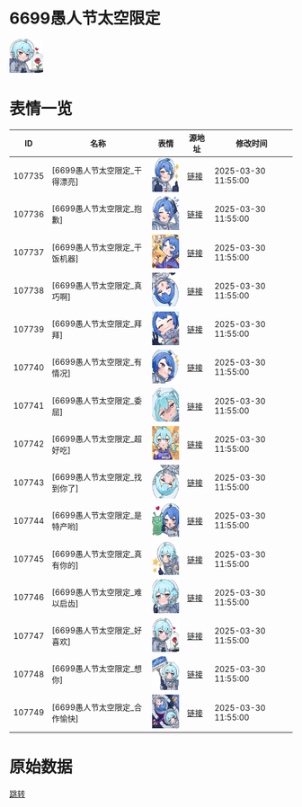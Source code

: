 # 6699愚人节太空限定

<img src="./cover.png" height="60" alt="cover" />

# 表情一览

|ID|名称|表情|源地址|修改时间|
|----|----|----|----|----|
|107735|[6699愚人节太空限定_干得漂亮]|<img src="./pic/107735_%5B6699愚人节太空限定_干得漂亮%5D.png" height="60" alt="干得漂亮"/>|[链接](https://i0.hdslb.com/bfs/garb/597db00b2415c3e814214d62d04f5f75e0aaf3ce.png)|2025-03-30 11:55:00|
|107736|[6699愚人节太空限定_抱歉]|<img src="./pic/107736_%5B6699愚人节太空限定_抱歉%5D.png" height="60" alt="抱歉"/>|[链接](https://i0.hdslb.com/bfs/garb/545c7fa52fab5eddb74ccfe5bc78994f77a8dd4b.png)|2025-03-30 11:55:00|
|107737|[6699愚人节太空限定_干饭机器]|<img src="./pic/107737_%5B6699愚人节太空限定_干饭机器%5D.png" height="60" alt="干饭机器"/>|[链接](https://i0.hdslb.com/bfs/garb/3da5ce6e20ff4310327638d3505d1cb48788ed49.png)|2025-03-30 11:55:00|
|107738|[6699愚人节太空限定_真巧啊]|<img src="./pic/107738_%5B6699愚人节太空限定_真巧啊%5D.png" height="60" alt="真巧啊"/>|[链接](https://i0.hdslb.com/bfs/garb/392fbe9ae87a4770a7f04f09b86e3c95590eb35e.png)|2025-03-30 11:55:00|
|107739|[6699愚人节太空限定_拜拜]|<img src="./pic/107739_%5B6699愚人节太空限定_拜拜%5D.png" height="60" alt="拜拜"/>|[链接](https://i0.hdslb.com/bfs/garb/ef42bcdc093bf721caeb7c6ecdfdf4e4a56442b6.png)|2025-03-30 11:55:00|
|107740|[6699愚人节太空限定_有情况]|<img src="./pic/107740_%5B6699愚人节太空限定_有情况%5D.png" height="60" alt="有情况"/>|[链接](https://i0.hdslb.com/bfs/garb/1cc14547f88ba6863706df3d081dbc9f3c940844.png)|2025-03-30 11:55:00|
|107741|[6699愚人节太空限定_委屈]|<img src="./pic/107741_%5B6699愚人节太空限定_委屈%5D.png" height="60" alt="委屈"/>|[链接](https://i0.hdslb.com/bfs/garb/22e9eb9ced5eb0b91392e8261bea42725625048a.png)|2025-03-30 11:55:00|
|107742|[6699愚人节太空限定_超好吃]|<img src="./pic/107742_%5B6699愚人节太空限定_超好吃%5D.png" height="60" alt="超好吃"/>|[链接](https://i0.hdslb.com/bfs/garb/e8e9e1aa319ba5d58e3ad380871078c65b746aa0.png)|2025-03-30 11:55:00|
|107743|[6699愚人节太空限定_找到你了]|<img src="./pic/107743_%5B6699愚人节太空限定_找到你了%5D.png" height="60" alt="找到你了"/>|[链接](https://i0.hdslb.com/bfs/garb/cb78c6a5263a3a9fc8932013c4555e31da938468.png)|2025-03-30 11:55:00|
|107744|[6699愚人节太空限定_是特产哟]|<img src="./pic/107744_%5B6699愚人节太空限定_是特产哟%5D.png" height="60" alt="是特产哟"/>|[链接](https://i0.hdslb.com/bfs/garb/bbfe8e26091887354b04cc87cd7131944adb1599.png)|2025-03-30 11:55:00|
|107745|[6699愚人节太空限定_真有你的]|<img src="./pic/107745_%5B6699愚人节太空限定_真有你的%5D.png" height="60" alt="真有你的"/>|[链接](https://i0.hdslb.com/bfs/garb/f2573775e675c3bb0f22050ada51c90ebacdba8f.png)|2025-03-30 11:55:00|
|107746|[6699愚人节太空限定_难以启齿]|<img src="./pic/107746_%5B6699愚人节太空限定_难以启齿%5D.png" height="60" alt="难以启齿"/>|[链接](https://i0.hdslb.com/bfs/garb/49efa1248843139a873b45f7451640086082aaa9.png)|2025-03-30 11:55:00|
|107747|[6699愚人节太空限定_好喜欢]|<img src="./pic/107747_%5B6699愚人节太空限定_好喜欢%5D.png" height="60" alt="好喜欢"/>|[链接](https://i0.hdslb.com/bfs/garb/fdd7b5fd3f3e7a19cd06274959501bc43cfec530.png)|2025-03-30 11:55:00|
|107748|[6699愚人节太空限定_想你]|<img src="./pic/107748_%5B6699愚人节太空限定_想你%5D.png" height="60" alt="想你"/>|[链接](https://i0.hdslb.com/bfs/garb/21c938e3761505d2aa66df9ce2daf7b4403e51ef.png)|2025-03-30 11:55:00|
|107749|[6699愚人节太空限定_合作愉快]|<img src="./pic/107749_%5B6699愚人节太空限定_合作愉快%5D.png" height="60" alt="合作愉快"/>|[链接](https://i0.hdslb.com/bfs/garb/c344857bf8a8373e38f4424c87d2f52b89aa84b0.png)|2025-03-30 11:55:00|

# 原始数据

[跳转](./raw.json)

